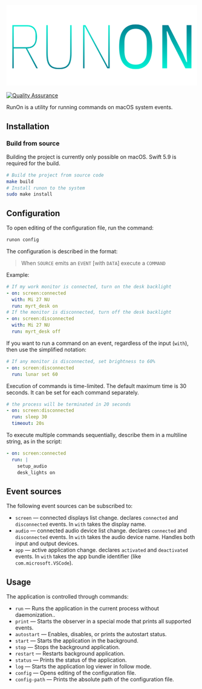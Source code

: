 <p align="center">
    <img src="./assets/logo.svg" alt="Run if" />
</p>

[![Quality Assurance](https://github.com/mishamyrt/runon/actions/workflows/qa.yaml/badge.svg)](https://github.com/mishamyrt/runon/actions/workflows/qa.yaml)

RunOn is a utility for running commands on macOS system events.

## Installation

### Build from source

Building the project is currently only possible on macOS. Swift 5.9 is required for the build. 

```sh
# Build the project from source code
make build
# Install runon to the system
sudo make install
```

## Configuration

To open editing of the configuration file, run the command:

```sh
runon config
```

The configuration is described in the format:

> When `SOURCE` emits an `EVENT` [with `DATA`] execute a `COMMAND`

Example:

```yaml
# If my work monitor is connected, turn on the desk backlight
- on: screen:connected
  with: Mi 27 NU
  run: myrt_desk on
# If the monitor is disconnected, turn off the desk backlight
- on: screen:disconnected
  with: Mi 27 NU
  run: myrt_desk off
```

If you want to run a command on an event, regardless of the input (`with`), then use the simplified notation:

```yaml
# If any monitor is disconnected, set brightness to 60%
- on: screen:disconnected
  run: lunar set 60
```

Execution of commands is time-limited. The default maximum time is 30 seconds. It can be set for each command separately.

```yaml
# the process will be terminated in 20 seconds
- on: screen:disconnected
  run: sleep 30
  timeout: 20s
```

To execute multiple commands sequentially, describe them in a multiline string, as in the script:

```yaml
- on: screen:connected
  run: |
    setup_audio
    desk_lights on
```

## Event sources

The following event sources can be subscribed to:

- `screen` — connected displays list change. declares `connected` and `disconnected` events. In `with` takes the display name.
- `audio` — connected audio device list change. declares `connected` and `disconnected` events. In `with` takes the audio device name. Handles both input and output devices.
- `app` — active application change. declares `activated` and `deactivated` events. In `with` takes the app bundle identifier (like `com.microsoft.VSCode`).

## Usage

The application is controlled through commands:

- `run` — Runs the application in the current process without daemonization..
- `print` — Starts the observer in a special mode that prints all supported events.
- `autostart` — Enables, disables, or prints the autostart status.
- `start` — Starts the application in the background.
- `stop` — Stops the background application.
- `restart` — Restarts background application.
- `status` — Prints the status of the application.
- `log` — Starts the application log viewer in follow mode.
- `config` — Opens editing of the configuration file.
- `config-path` — Prints the absolute path of the configuration file.
